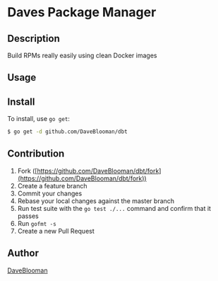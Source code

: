 # Daves Package Manager

## Description

Build RPMs really easily using clean Docker images

## Usage

## Install

To install, use `go get`:

```bash
$ go get -d github.com/DaveBlooman/dbt
```

## Contribution

1. Fork ([https://github.com/DaveBlooman/dbt/fork](https://github.com/DaveBlooman/dbt/fork))
1. Create a feature branch
1. Commit your changes
1. Rebase your local changes against the master branch
1. Run test suite with the `go test ./...` command and confirm that it passes
1. Run `gofmt -s`
1. Create a new Pull Request

## Author

[DaveBlooman](https://github.com/DaveBlooman)
